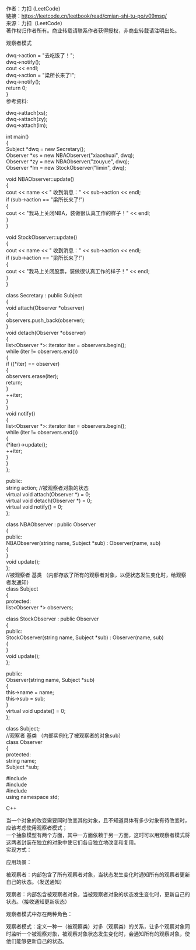 作者：力扣 (LeetCode)  
链接：https://leetcode.cn/leetbook/read/cmian-shi-tu-po/v09msg/  
来源：力扣（LeetCode）  
著作权归作者所有。商业转载请联系作者获得授权，非商业转载请注明出处。
 
观察者模式
 
dwq->action = "去吃饭了！";  
dwq->notify();  
cout << endl;  
dwq->action = "梁所长来了!";  
dwq->notify();  
return 0;  
}  
参考资料:
 
dwq->attach(xs);  
dwq->attach(zy);  
dwq->attach(lm);
 
int main()  
{  
Subject *dwq = new Secretary();  
Observer *xs = new NBAObserver("xiaoshuai", dwq);  
Observer *zy = new NBAObserver("zouyue", dwq);  
Observer *lm = new StockObserver("limin", dwq);
 
void NBAObserver::update()  
{  
cout << name << " 收到消息：" << sub->action << endl;  
if (sub->action == "梁所长来了!")  
{  
cout << "我马上关闭NBA，装做很认真工作的样子！" << endl;  
}  
}
 
void StockObserver::update()  
{  
cout << name << " 收到消息：" << sub->action << endl;  
if (sub->action == "梁所长来了!")  
{  
cout << "我马上关闭股票，装做很认真工作的样子！" << endl;  
}  
}
 
class Secretary : public Subject  
{  
void attach(Observer *observer)  
{  
observers.push_back(observer);  
}  
void detach(Observer *observer)  
{  
list<Observer *>::iterator iter = observers.begin();  
while (iter != observers.end())  
{  
if ((*iter) == observer)  
{  
observers.erase(iter);  
return;  
}  
++iter;  
}  
}  
void notify()  
{  
list<Observer *>::iterator iter = observers.begin();  
while (iter != observers.end())  
{  
(*iter)->update();  
++iter;  
}  
}  
};
 
public:  
string action; //被观察者对象的状态  
virtual void attach(Observer *) = 0;  
virtual void detach(Observer *) = 0;  
virtual void notify() = 0;  
};
 
class NBAObserver : public Observer  
{  
public:  
NBAObserver(string name, Subject *sub) : Observer(name, sub)  
{  
}  
void update();  
};  
//被观察者 基类 （内部存放了所有的观察者对象，以便状态发生变化时，给观察者发通知）  
class Subject  
{  
protected:  
list<Observer *> observers;
 
class StockObserver : public Observer  
{  
public:  
StockObserver(string name, Subject *sub) : Observer(name, sub)  
{  
}  
void update();  
};
 
public:  
Observer(string name, Subject *sub)  
{  
this->name = name;  
this->sub = sub;  
}  
virtual void update() = 0;  
};
 
class Subject;  
//观察者 基类 （内部实例化了被观察者的对象sub）  
class Observer  
{  
protected:  
string name;  
Subject *sub;
 
#include <iostream>  
#include <string>  
#include <list>  
using namespace std;
 
C++
 
当一个对象的改变需要同时改变其他对象，且不知道具体有多少对象有待改变时，应该考虑使用观察者模式；  
一个抽象模型有两个方面，其中一方面依赖于另一方面，这时可以用观察者模式将这两者封装在独立的对象中使它们各自独立地改变和复用。  
实现方式：
 
应用场景：
 
被观察者：内部包含了所有观察者对象，当状态发生变化时通知所有的观察者更新自己的状态。（发送通知）
 
观察者：内部包含被观察者对象，当被观察者对象的状态发生变化时，更新自己的状态。（接收通知更新状态）
 
观察者模式中存在两种角色：
 
观察者模式：定义一种一（被观察类）对多（观察类）的关系，让多个观察对象同时监听一个被观察对象，被观察对象状态发生变化时，会通知所有的观察对象，使他们能够更新自己的状态。